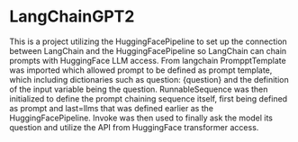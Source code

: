# LangChainGPT2
 This is a project utilizing the HuggingFacePipeline to set up the connection between LangChain and the HuggingFacePipeline so LangChain can chain prompts with HuggingFace LLM access. From langchain PrompptTemplate was imported which allowed prompt to be defined as prompt template, which including dictionaries such as question: {question} and the definition of the input variable being the question. RunnableSequence was then initialized to define the prompt chaining sequence itself, first being defined as prompt and last=llms that was defined earlier as the HuggingFacePipeline. Invoke was then used to finally ask the model its question and utilize the API from HuggingFace transformer access.
